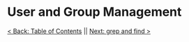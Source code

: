 # User and Group Management






































[< Back: Table of Contents](https://github.com/sxcdennis/Linux-Guides "table of contents") || [Next: grep and find >](https://github.com/sxcdennis/Linux-Guides/blob/master/grepfind.md "grep and find")
